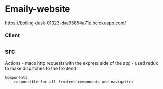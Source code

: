 # Emaily-website
https://boiling-dusk-01323-daa95854a71e.herokuapp.com/

### Client
  ## src
   Actions
      - made http requests with the express side of the app
      - used redux to make dispatches to the frontend

    Components
      - responsible for all frontend components and navigation
